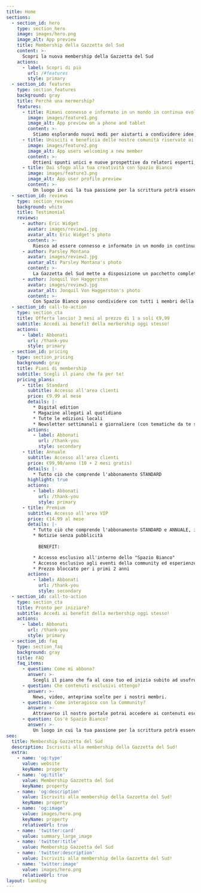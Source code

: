 ```yaml
---
title: Home
sections:
  - section_id: hero
    type: section_hero
    image: images/hero.png
    image_alt: App preview
    title: Membership della Gazzetta del Sud
    content: >-
      Scopri la nuova membership della Gazzetta del Sud
    actions:
      - label: Scopri di più
        url: /#features
        style: primary
  - section_id: features
    type: section_features
    background: gray
    title: Perchè una mermership?
    features:
      - title: Rimani connesso e informato in un mondo in continua evoluzione con news di punta imperdibili
        image: images/feature1.png
        image_alt: App preview on a phone and tablet
        content: >-
          Stiamo esplorando nuovi modi per aiutarti a condividere idee, sviluppare conoscenze e acquisire prospettive più ampie su una vasta gamma di argomenti fornedo approfondimenti esclusivi e notizie di punta.
      - title: Unisciti e beneficia delle nostre comunità riservate ai membri, curate dagli specialisti editoriali della Gazzetta.
        image: images/feature2.png
        image_alt: App users welcoming a new member
        content: >-
          Ottieni spunti unici e nuove prospettive da relatori esperti, acquisisci conoscenze e networking con i nostri eventi esclusivi per i soci.
      - title: Dai sfogo alla tua creatività con Spazio Bianco
        image: images/feature3.png
        image_alt: App user profile preview
        content: >-
          Un luogo in cui la tua passione per la scrittura potrà essere condivisa con tutti i membri della Community ed ogni settimana i pezzi più belli verranno pubblicati nel quotidiano in formato cartaceo.
  - section_id: reviews
    type: section_reviews
    background: white
    title: Testimonial
    reviews:
      - author: Eric Widget
        avatar: images/review1.jpg
        avatar_alt: Eric Widget's photo
        content: >-
          Riesco ad essere connesso e informato in un mondo in continua evoluzione con news di punta imperdibili!
      - author: Parsley Montana
        avatar: images/review2.jpg
        avatar_alt: Parsley Montana's photo
        content: >-
          La Gazzetta del Sud mette a disposizione un pacchetto completo ed esclusivo, pensato per tutti gli abbonati al servizio.
      - author: Jonquil Von Haggerston
        avatar: images/review3.jpg
        avatar_alt: Jonquil Von Haggerston's photo
        content: >-
          Con Spazio Bianco posso condividere con tutti i membri della Community dalla Sicilia, dalla Calabria e dall'Italia su cronaca, politica, economia, sport.
  - section_id: call-to-action
    type: section_cta
    title: Offerta lancio! 3 mesi al prezzo di 1 a soli €9,99
    subtitle: Accedi ai benefit della merbership oggi stesso!
    actions:
      - label: Abbonati
        url: /thank-you
        style: primary
  - section_id: pricing
    type: section_pricing
    background: gray
    title: Piani di membership
    subtitle: Scegli il piano che fa per te!
    pricing_plans:
      - title: Standard
        subtitle: Accesso all'area clienti
        price: €9.99 al mese
        details: |-
          * Digital edition
          * Magazine allegati al quotidiano
          * Tutte le edizioni locali
          * Newsletter settimanali e giornaliere (con tematiche da te scelte)
        actions:
          - label: Abbonati
            url: /thank-you
            style: secondary
      - title: Annuale
        subtitle: Accesso all'area clienti
        price: €99,90/anno (10 + 2 mesi gratis)
        details: |-
          * Tutto ciò che comprende l'abbonamento STANDARD
        highlight: true
        actions:
          - label: Abbonati
            url: /thank-you
            style: primary
      - title: Premium
        subtitle: Accesso all'area VIP
        price: €14.99 al mese
        details: |-
          * Tutto ciò che comprende l'abbonamento STANDARD e ANNUALE, illimitatamente.
          * Notizie senza pubblicità
          
            BENEFIT:

          * Accesso esclusivo all'interno dello "Spazio Bianco"
          * Accesso esclusivo agli eventi della community ed esperienze personalizzate
          * Prezzo bloccato per i primi 2 anni
        actions:
          - label: Abbonati
            url: /thank-you
            style: secondary
  - section_id: call-to-action
    type: section_cta
    title: Pronto per iniziare?
    subtitle: Accedi ai benefit della merbership oggi stesso!
    actions:
      - label: Abbonati
        url: /thank-you
        style: primary
  - section_id: faq
    type: section_faq
    background: gray
    title: FAQ
    faq_items:
      - question: Come mi abbono?
        answer: >-
          Scegli il piano che fa al caso tuo ed inizia subito ad usufruire dei servizi!
      - question: Che contenuti esclusivi ottengo?
        answer: >-
          News, video, anteprima scelte per i nostri membri.
      - question: Come interagisco con la Community?
        answer: >-
          Attraverso il nostro portale potrai accedere ai contenuti esclusivi come live, dirette e meeting con i redattori GdS e personaggi di spicco!
      - question: Cos'è Spazio Bianco?
        answer: >-
          Un luogo in cui la tua passione per la scrittura potrà essere condivisa con tutti i membri della Community ed ogni settimana i pezzi più belli verranno pubblicati nel quotidiano in formato cartaceo.
seo:
  title: Membership Gazzetta del Sud
  description: Iscriviti alla membership della Gazzetta del Sud!
  extra:
    - name: 'og:type'
      value: website
      keyName: property
    - name: 'og:title'
      value: Membership Gazzetta del Sud
      keyName: property
    - name: 'og:description'
      value: Iscriviti alla membership della Gazzetta del Sud!
      keyName: property
    - name: 'og:image'
      value: images/hero.png
      keyName: property
      relativeUrl: true
    - name: 'twitter:card'
      value: summary_large_image
    - name: 'twitter:title'
      value: Membership Gazzetta del Sud
    - name: 'twitter:description'
      value: Iscriviti alla membership della Gazzetta del Sud!
    - name: 'twitter:image'
      value: images/hero.png
      relativeUrl: true
layout: landing
---
```

